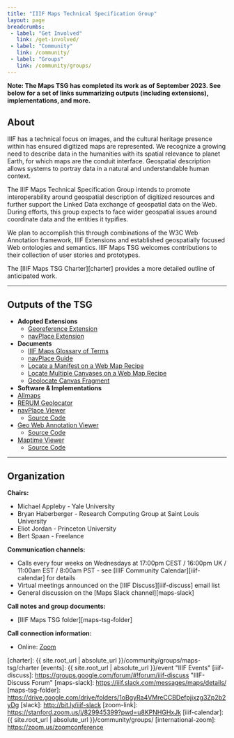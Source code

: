 ```yaml
---
title: "IIIF Maps Technical Specification Group"
layout: page
breadcrumbs:
 - label: "Get Involved"
   link: /get-involved/
 - label: "Community"
   link: /community/
 - label: "Groups"
   link: /community/groups/
---
```


**Note: The Maps TSG has completed its work as of September 2023. See below for a set of links summarizing outputs (including extensions), implementations, and more.**


## About
IIIF has a technical focus on images, and the cultural heritage presence within has ensured digitized maps are represented. We recognize a growing need to describe data in the humanities with its spatial relevance to planet Earth, for which maps are the conduit interface. Geospatial description allows systems to portray data in a natural and understandable human context.  

The IIIF Maps Technical Specification Group intends to promote interoperability around geospatial description of digitized resources and further support the Linked Data exchange of geospatial data on the Web. During efforts, this group expects to face wider geospatial issues around coordinate data and the entities it typifies.  

We plan to accomplish this through combinations of the W3C Web Annotation framework, IIIF Extensions and established geospatially focused Web ontologies and semantics.  IIIF Maps TSG welcomes contributions to their collection of user stories and prototypes.  

The [IIIF Maps TSG Charter][charter] provides a more detailed outline of anticipated work.  

---

## Outputs of the TSG


* **Adopted Extensions**
    * [Georeference Extension](https://iiif.io/api/extension/georef/)
    * [navPlace Extension](https://iiif.io/api/extension/navplace/)
* **Documents**
    * [IIIF Maps Glossary of Terms](https://docs.google.com/spreadsheets/d/17pJObqH2DMO_oDph82a6axx7XexrYaOSBoYG8lGyxzg) 
    * [navPlace Guide](https://iiif.io/guides/guides/navplace/) 
    * [Locate a Manifest on a Web Map Recipe](https://iiif.io/api/cookbook/recipe/0154-geo-extension/)
    * [Locate Multiple Canvases on a Web Map Recipe](https://iiif.io/api/cookbook/recipe/0240-navPlace-on-canvases/)
    * [Geolocate Canvas Fragment](https://iiif.io/api/cookbook/recipe/0139-geolocate-canvas-fragment/)
* **Software & Implementations**
* [Allmaps](https://editor.allmaps.org/#/)
* [RERUM Geolocator](https://geo.rerum.io)
* [navPlace Viewer](https://map.rerum.io)
    * [Source Code](https://github.com/CenterForDigitalHumanities/navplace-viewer/)
* [Geo Web Annotation Viewer](https://map.rerum.io/annotation-viewer.html)
    * [Source Code](https://github.com/CenterForDigitalHumanities/navplace-viewer/)
* [Maptime Viewer](https://mikeapp.github.io/maptime-demo/)
    * [Source Code](https://github.com/mikeapp/maptime)

---


## Organization

**Chairs:**
* Michael Appleby - Yale University
* Bryan Haberberger - Research Computing Group at Saint Louis University
* Eliot Jordan - Princeton University
* Bert Spaan - Freelance

**Communication channels:**
* Calls every four weeks on Wednesdays at 17:00pm CEST / 16:00pm UK / 11:00am EST / 8:00am PST - see [IIIF Community Calendar][iiif-calendar] for details
* Virtual meetings announced on the [IIIF Discuss][iiif-discuss] email list
* General discussion on the [Maps Slack channel][maps-slack]

**Call notes and group documents:**
  * [IIIF Maps TSG folder][maps-tsg-folder]

**Call connection information:**
* Online: [Zoom](https://stanford.zoom.us/j/99449304468?pwd=UUNzMmFtV2dXSWs2MjVicnplS29LUT09)

[charter]: {{ site.root_url | absolute_url }}/community/groups/maps-tsg/charter
[events]: {{ site.root_url | absolute_url }}/event "IIIF Events"
[iiif-discuss]: https://groups.google.com/forum/#!forum/iiif-discuss "IIIF-Discuss Forum"
[maps-slack]: https://iiif.slack.com/messages/maps/details/
[maps-tsg-folder]: https://drive.google.com/drive/folders/1oBgyRa4VMreCCBDefpjjxzg3Zp2b2yDg
[slack]: http://bit.ly/iiif-slack
[zoom-link]: https://stanford.zoom.us/j/829945399?pwd=u8KPNHGHxJk
[iiif-calendar]: {{ site.root_url | absolute_url }}/community/groups/
[international-zoom]: https://zoom.us/zoomconference
